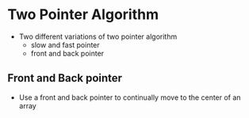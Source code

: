 # Two Pointer Algorithm

- Two different variations of two pointer algorithm
    - slow and fast pointer
    - front and back pointer

## Front and Back pointer
- Use a front and back pointer to continually move to the center of an array 